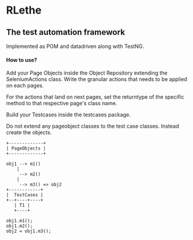 # RLethe
## The test automation framework
Implemented as POM and datadriven along with TestNG.

#### How to use?
Add your Page Objects inside the Object Repository extending the SeleniumActions class. Write the granular actions that needs to be applied on each pages.

For the actions that land on next pages, set the returntype of the specific method to that respective page's class name.

Build your Testcases inside the testcases package.

Do not extend any pageobject classes to the test case classes. Instead create the objects.

```
+-------------+
| PageObjects |
+-------------+

obj1 --> m1()
    |
     --> m2()
    | 
     --> m3() => obj2
+------------+
|  TestCases |
+--+----+----+
   | T1 |
   +----+

obj1.m1();
obj1.m2();
obj2 = obj1.m3();
```
